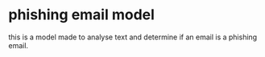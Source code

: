 # phishing email model
this is a model made to analyse text and determine if an email is a phishing email.
